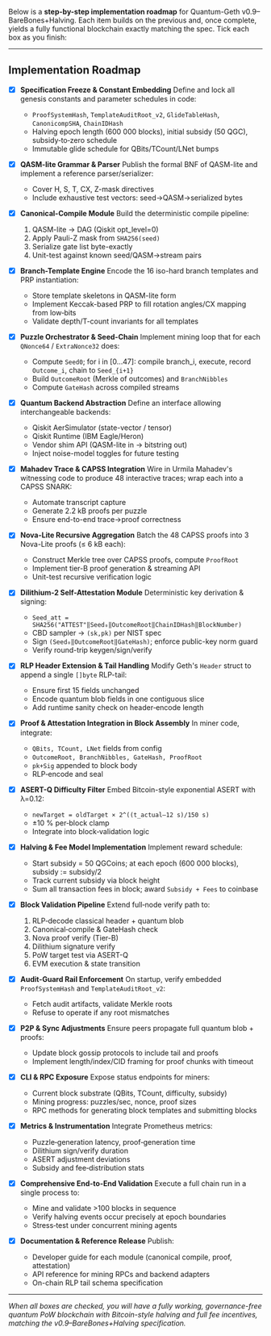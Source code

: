 Below is a **step-by-step implementation roadmap** for Quantum-Geth v0.9–BareBones+Halving. Each item builds on the previous and, once complete, yields a fully functional blockchain exactly matching the spec. Tick each box as you finish:

---

## Implementation Roadmap

* [x] **Specification Freeze & Constant Embedding**
  Define and lock all genesis constants and parameter schedules in code:

  * `ProofSystemHash`, `TemplateAuditRoot_v2`, `GlideTableHash`, `CanonicompSHA`, `ChainIDHash`
  * Halving epoch length (600 000 blocks), initial subsidy (50 QGC), subsidy‐to‐zero schedule
  * Immutable glide schedule for QBits/TCount/LNet bumps

* [x] **QASM-lite Grammar & Parser**
  Publish the formal BNF of QASM-lite and implement a reference parser/serializer:

  * Cover H, S, T, CX, Z-mask directives
  * Include exhaustive test vectors: seed→QASM→serialized bytes

* [x] **Canonical-Compile Module**
  Build the deterministic compile pipeline:

  1. QASM-lite → DAG (Qiskit opt\_level=0)
  2. Apply Pauli-Z mask from `SHA256(seed)`
  3. Serialize gate list byte-exactly
  4. Unit-test against known seed/QASM→stream pairs

* [x] **Branch-Template Engine**
  Encode the 16 iso-hard branch templates and PRP instantiation:

  * Store template skeletons in QASM-lite form
  * Implement Keccak-based PRP to fill rotation angles/CX mapping from low‐bits
  * Validate depth/T-count invariants for all templates

* [x] **Puzzle Orchestrator & Seed-Chain**
  Implement mining loop that for each `QNonce64` / `ExtraNonce32` does:

  * Compute `Seed0`; for i in \[0…47]: compile branch\_i, execute, record `Outcome_i`, chain to `Seed_{i+1}`
  * Build `OutcomeRoot` (Merkle of outcomes) and `BranchNibbles`
  * Compute `GateHash` across compiled streams

* [x] **Quantum Backend Abstraction**
  Define an interface allowing interchangeable backends:

  * Qiskit AerSimulator (state-vector / tensor)
  * Qiskit Runtime (IBM Eagle/Heron)
  * Vendor shim API (QASM-lite in → bitstring out)
  * Inject noise-model toggles for future testing

* [x] **Mahadev Trace & CAPSS Integration**
  Wire in Urmila Mahadev's witnessing code to produce 48 interactive traces;
  wrap each into a CAPSS SNARK:

  * Automate transcript capture
  * Generate 2.2 kB proofs per puzzle
  * Ensure end-to-end trace→proof correctness

* [x] **Nova-Lite Recursive Aggregation**
Batch the 48 CAPSS proofs into 3 Nova-Lite proofs (≤ 6 kB each):

  * Construct Merkle tree over CAPSS proofs, compute `ProofRoot`
  * Implement tier-B proof generation & streaming API
  * Unit-test recursive verification logic

* [x] **Dilithium-2 Self-Attestation Module**
  Deterministic key derivation & signing:

  * `Seed_att = SHA256("ATTEST"‖Seed₀‖OutcomeRoot‖ChainIDHash‖BlockNumber)`
  * CBD sampler → `(sk,pk)` per NIST spec
  * Sign `(Seed₀‖OutcomeRoot‖GateHash)`; enforce public-key norm guard
  * Verify round-trip keygen/sign/verify

* [x] **RLP Header Extension & Tail Handling**
  Modify Geth's `Header` struct to append a single `[]byte` RLP-tail:

  * Ensure first 15 fields unchanged
  * Encode quantum blob fields in one contiguous slice
  * Add runtime sanity check on header‐encode length

* [x] **Proof & Attestation Integration in Block Assembly**
  In miner code, integrate:

  * `QBits, TCount, LNet` fields from config
  * `OutcomeRoot, BranchNibbles, GateHash, ProofRoot`
  * `pk+Sig` appended to block body
  * RLP‐encode and seal

* [x] **ASERT-Q Difficulty Filter**
  Embed Bitcoin-style exponential ASERT with λ=0.12:

  * `newTarget = oldTarget × 2^((t_actual–12 s)/150 s)`
  * ±10 % per‐block clamp
  * Integrate into block‐validation logic

* [x] **Halving & Fee Model Implementation**
  Implement reward schedule:

  * Start subsidy = 50 QGCoins; at each epoch (600 000 blocks), subsidy := subsidy/2
  * Track current subsidy via block height
  * Sum all transaction fees in block; award `Subsidy + Fees` to coinbase

* [x] **Block Validation Pipeline**
  Extend full‐node verify path to:

  1. RLP‐decode classical header + quantum blob
  2. Canonical‐compile & GateHash check
  3. Nova proof verify (Tier-B)
  4. Dilithium signature verify
  5. PoW target test via ASERT-Q
  6. EVM execution & state transition

* [x] **Audit-Guard Rail Enforcement**
  On startup, verify embedded `ProofSystemHash` and `TemplateAuditRoot_v2`:

  * Fetch audit artifacts, validate Merkle roots
  * Refuse to operate if any root mismatches

* [x] **P2P & Sync Adjustments**
  Ensure peers propagate full quantum blob + proofs:

  * Update block gossip protocols to include tail and proofs
  * Implement length/index/CID framing for proof chunks with timeout

* [x] **CLI & RPC Exposure**
  Expose status endpoints for miners:

  * Current block substrate (QBits, TCount, difficulty, subsidy)
  * Mining progress: puzzles/sec, nonce, proof sizes
  * RPC methods for generating block templates and submitting blocks

* [x] **Metrics & Instrumentation**
  Integrate Prometheus metrics:

  * Puzzle‐generation latency, proof‐generation time
  * Dilithium sign/verify duration
  * ASERT adjustment deviations
  * Subsidy and fee‐distribution stats

* [x] **Comprehensive End-to-End Validation**
  Execute a full chain run in a single process to:

  * Mine and validate >100 blocks in sequence
  * Verify halving events occur precisely at epoch boundaries
  * Stress‐test under concurrent mining agents

* [x] **Documentation & Reference Release**
  Publish:

  * Developer guide for each module (canonical compile, proof, attestation)
  * API reference for mining RPCs and backend adapters
  * On-chain RLP tail schema specification

---

*When all boxes are checked, you will have a fully working, governance-free quantum PoW blockchain with Bitcoin-style halving and full fee incentives, matching the v0.9–BareBones+Halving specification.*
